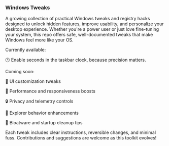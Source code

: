 ### Windows Tweaks

A growing collection of practical Windows tweaks and registry hacks designed to unlock hidden features, improve usability, and personalize your desktop experience. Whether you're a power user or just love fine-tuning your system, this repo offers safe, well-documented tweaks that make Windows feel more like your OS.

Currently available:

🕒 Enable seconds in the taskbar clock, because precision matters.

Coming soon:

🎨 UI customization tweaks

🚀 Performance and responsiveness boosts

🔒 Privacy and telemetry controls

📁 Explorer behavior enhancements

🧼 Bloatware and startup cleanup tips

Each tweak includes clear instructions, reversible changes, and minimal fuss. Contributions and suggestions are welcome as this toolkit evolves!
